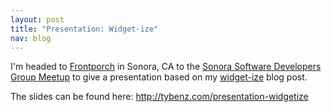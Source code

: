 ```yaml
---
layout: post
title: "Presentation: Widget-ize"
nav: blog
---
```


I'm headed to [Frontporch](http://frontporch.com) in Sonora, CA to the [Sonora Software
Developers Group Meetup](http://www.meetup.com/The-Sonora-Software-Developers-Group/) to give a presentation
based on my [widget-ize](http://tybenz.com/post/widget-ize-all-the-things) blog post.

The slides can be found here: http://tybenz.com/presentation-widgetize
